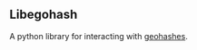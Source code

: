 ## Libegohash

A python library for interacting with [geohashes](https://en.wikipedia.org/wiki/Geohash). 
